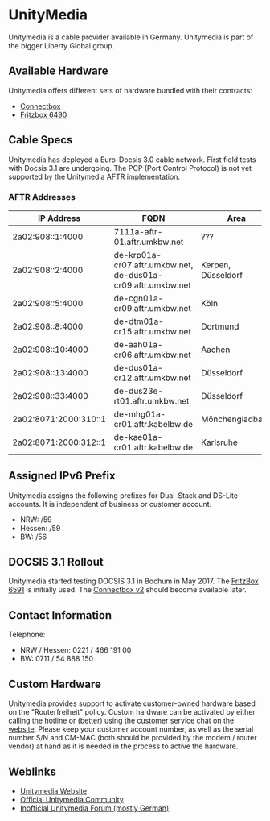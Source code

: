# UnityMedia

Unitymedia is a cable provider available in Germany. Unitymedia is part of the bigger Liberty Global group.

## Available Hardware

Unitymedia offers different sets of hardware bundled with their contracts:

* [Connectbox](Connectbox.md)
* [Fritzbox 6490](Fritzbox_6490.md)

## Cable Specs

Unitymedia has deployed a Euro-Docsis 3.0 cable network. First field tests with Docsis 3.1 are undergoing. The PCP (Port Control Protocol) is not yet supported by the Unitymedia AFTR implementation.

### AFTR Addresses
|IP Address|FQDN|Area|
|---|---|---|
|2a02:908::1:4000|7111a-aftr-01.aftr.umkbw.net|???|
|2a02:908::2:4000|de-krp01a-cr07.aftr.umkbw.net, de-dus01a-cr09.aftr.umkbw.net|Kerpen, Düsseldorf|
|2a02:908::5:4000|de-cgn01a-cr09.aftr.umkbw.net|Köln|
|2a02:908::8:4000|de-dtm01a-cr15.aftr.umkbw.net|Dortmund|
|2a02:908::10:4000|de-aah01a-cr06.aftr.umkbw.net|Aachen|
|2a02:908::13:4000|de-dus01a-cr12.aftr.umkbw.net|Düsseldorf|
|2a02:908::33:4000|de-dus23e-rt01.aftr.umkbw.net|Düsseldorf|
|2a02:8071:2000:310::1|de-mhg01a-cr01.aftr.kabelbw.de|Mönchengladbach|
|2a02:8071:2000:312::1|de-kae01a-cr01.aftr.kabelbw.de|Karlsruhe|

## Assigned IPv6 Prefix

Unitymedia assigns the following prefixes for Dual-Stack and DS-Lite accounts. It is independent of business or customer account.

* NRW: /59
* Hessen: /59
* BW: /56

## DOCSIS 3.1 Rollout

Unitymedia started testing DOCSIS 3.1 in Bochum in May 2017. The [FritzBox 6591](Fritzbox_6591.md) is initially used. The [Connectbox v2](Connectbox_V2.md) should become available later.

## Contact Information

Telephone:

* NRW / Hessen: 0221 / 466 191 00
* BW: 0711 / 54 888 150

## Custom Hardware

Unitymedia provides support to activate customer-owned hardware based on the "Routerfreiheit" policy. Custom hardware can be activated by either calling the hotline or (better) using the customer service chat on the [website](https://www.unitymedia.de/privatkunden/kontakt/). Please keep your customer account number, as well as the serial number S/N and CM-MAC (both should be provided by the modem / router vendor) at hand as it is needed in the process to active the hardware.

## Weblinks

* [Unitymedia Website](http://www.unitymedia.de/)
* [Official Unitymedia Community](https://community.unitymedia.de/)
* [Inofficial Unitymedia Forum (mostly German)](https://www.unitymediaforum.de/)

